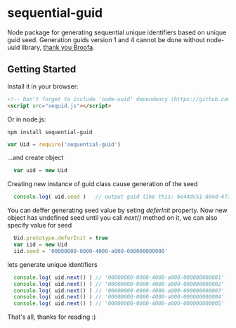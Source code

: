 sequential-guid
===============

Node package for generating sequential unique identifiers based on unique guid seed. Generation guids version 1 and 4 cannot be done without node-uuid library, [thank you Broofa](https://github.com/broofa/node-uuid).

## Getting Started

Install it in your browser:

```html
<!-- Don't forget to include 'node-uuid' dependency (https://github.com/broofa/node-uuid) -->
<script src="sequid.js"></script>
```

Or in node.js:

```
npm install sequential-guid
```
```javascript
var Uid = require('sequential-guid')
```

...and create object
```javascript
  var uid = new Uid
```

Creating new instance of guid class cause generation of the seed 
```javascript
  console.log( uid.seed )   // output guid like this: 6e44dc51-804d-47ab-a933-f94641cf86cf
```

You can deffer generating seed value by seting *deferInit* property. Now new object has undefined seed until you call *next()* method on it, 
we can also specify value for seed
```javascript
  Uid.prototype.deferInit = true
  var iid = new Uid
  iid.seed = '00000000-0000-4000-a000-000000000000'
```

lets generate unique identifiers
```javascript
  console.log( uid.next() )	// '00000000-0000-4000-a000-000000000001'
  console.log( uid.next() )	// '00000000-0000-4000-a000-000000000002'
  console.log( uid.next() )	// '00000000-0000-4000-a000-000000000003'
  console.log( uid.next() )	// '00000000-0000-4000-a000-000000000004'
  console.log( uid.next() )	// '00000000-0000-4000-a000-000000000005'
```

That's all, thanks for reading :)